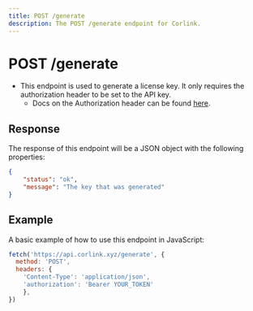 ```yaml
---
title: POST /generate
description: The POST /generate endpoint for Corlink.
---
```


# POST /generate

- This endpoint is used to generate a license key. It only requires the authorization header to be set to the API key.
  - Docs on the Authorization header can be found [here](/api/introduction#authentication).

## Response 

The response of this endpoint will be a JSON object with the following properties:

```json 
{
    "status": "ok",
    "message": "The key that was generated"
}
```

## Example

A basic example of how to use this endpoint in JavaScript:

```javascript 
fetch('https://api.corlink.xyz/generate', {
  method: 'POST',
  headers: {
    'Content-Type': 'application/json',
    'authorization': 'Bearer YOUR_TOKEN'
    },
})
```
